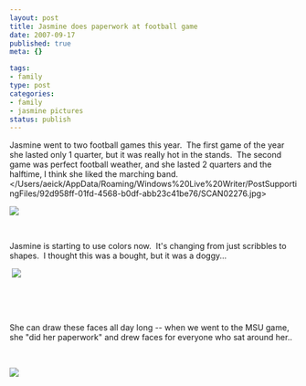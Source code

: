 ```yaml
--- 
layout: post
title: Jasmine does paperwork at football game
date: 2007-09-17
published: true
meta: {}

tags: 
- family
type: post
categories: 
- family
- jasmine pictures
status: publish
---
```



Jasmine went to two football games this year.  The first game of the year she lasted only 1 quarter, but it was really hot in the stands.  The second game was perfect football weather, and she lasted 2 quarters and the halftime, I think she liked the marching band. </Users/aeick/AppData/Roaming/Windows%20Live%20Writer/PostSupportingFiles/92d958ff-01fd-4568-b0df-abb23c41be76/SCAN02276.jpg>

 

[![](http://media.eick.us/2011/05/1393689543_e23ba9ea42.jpg)](http://farm2.static.flickr.com/1198/1393689543_e23ba9ea42_b.jpg) 

 

 

 

Jasmine is starting to use colors now.  It's changing from just scribbles to shapes.  I thought this was a bought, but it was a doggy...

 

 [![](http://media.eick.us/2011/05/1394583442_954d1bf3f0.jpg)](http://farm2.static.flickr.com/1284/1394583442_954d1bf3f0_b.jpg) 

 

 

 

 

 

She can draw these faces all day long -- when we went to the MSU game, she "did her paperwork" and drew faces for everyone who sat around her..

 

 

 

[![](http://media.eick.us/2011/05/1393743135_c39b32a999.jpg)](http://farm2.static.flickr.com/1389/1393743135_c39b32a999_b.jpg)

